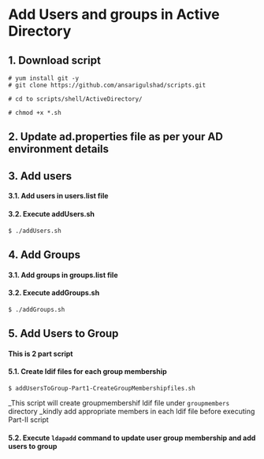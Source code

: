 # Add Users and groups in Active Directory

## 1. Download script
```
# yum install git -y
# git clone https://github.com/ansarigulshad/scripts.git

# cd to scripts/shell/ActiveDirectory/

# chmod +x *.sh
```
## 2. Update ad.properties file as per your AD environment details

## 3. Add users
####  3.1. Add users in users.list file
####  3.2. Execute addUsers.sh
```
$ ./addUsers.sh
```

## 4. Add Groups
####  3.1. Add groups in groups.list file
####  3.2. Execute addGroups.sh
```
$ ./addGroups.sh
```
## 5. Add Users to Group
#### This is 2 part script
#### 5.1. Create ldif files for each group membership
```
$ addUsersToGroup-Part1-CreateGroupMembershipfiles.sh
```
_This script will create groupmembershif ldif file under `groupmembers` directory
_kindly add appropriate members in each ldif file before executing Part-II script

#### 5.2. Execute `ldapadd` command to update user group membership and add users to group
```
```
#### 
